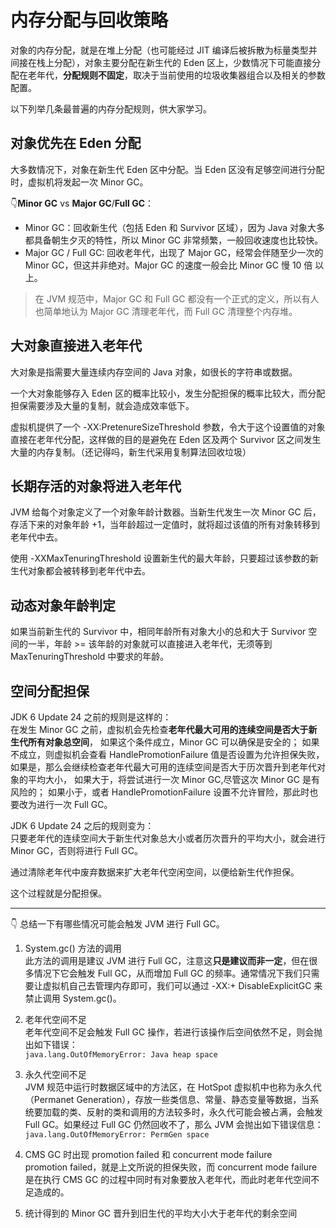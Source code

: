 # 内存分配与回收策略

对象的内存分配，就是在堆上分配（也可能经过 JIT 编译后被拆散为标量类型并间接在栈上分配），对象主要分配在新生代的 Eden 区上，少数情况下可能直接分配在老年代，**分配规则不固定**，取决于当前使用的垃圾收集器组合以及相关的参数配置。

以下列举几条最普遍的内存分配规则，供大家学习。

## 对象优先在 Eden 分配

大多数情况下，对象在新生代 Eden 区中分配。当 Eden 区没有足够空间进行分配时，虚拟机将发起一次 Minor GC。

👇**Minor GC** vs **Major GC**/**Full GC**：

- Minor GC：回收新生代（包括 Eden 和 Survivor 区域），因为 Java 对象大多都具备朝生夕灭的特性，所以 Minor GC 非常频繁，一般回收速度也比较快。
- Major GC / Full GC: 回收老年代，出现了 Major GC，经常会伴随至少一次的 Minor GC，但这并非绝对。Major GC 的速度一般会比 Minor GC 慢 10 倍 以上。

> 在 JVM 规范中，Major GC 和 Full GC 都没有一个正式的定义，所以有人也简单地认为 Major GC 清理老年代，而 Full GC 清理整个内存堆。

## 大对象直接进入老年代

大对象是指需要大量连续内存空间的 Java 对象，如很长的字符串或数据。

一个大对象能够存入 Eden 区的概率比较小，发生分配担保的概率比较大，而分配担保需要涉及大量的复制，就会造成效率低下。

虚拟机提供了一个 -XX:PretenureSizeThreshold 参数，令大于这个设置值的对象直接在老年代分配，这样做的目的是避免在 Eden 区及两个 Survivor 区之间发生大量的内存复制。（还记得吗，新生代采用复制算法回收垃圾）

## 长期存活的对象将进入老年代

JVM 给每个对象定义了一个对象年龄计数器。当新生代发生一次 Minor GC 后，存活下来的对象年龄 +1，当年龄超过一定值时，就将超过该值的所有对象转移到老年代中去。

使用 -XXMaxTenuringThreshold 设置新生代的最大年龄，只要超过该参数的新生代对象都会被转移到老年代中去。

## 动态对象年龄判定

如果当前新生代的 Survivor 中，相同年龄所有对象大小的总和大于 Survivor 空间的一半，年龄 &gt;= 该年龄的对象就可以直接进入老年代，无须等到 MaxTenuringThreshold 中要求的年龄。

## 空间分配担保

JDK 6 Update 24 之前的规则是这样的：  
 在发生 Minor GC 之前，虚拟机会先检查**老年代最大可用的连续空间是否大于新生代所有对象总空间**， 如果这个条件成立，Minor GC 可以确保是安全的； 如果不成立，则虚拟机会查看 HandlePromotionFailure 值是否设置为允许担保失败， 如果是，那么会继续检查老年代最大可用的连续空间是否大于历次晋升到老年代对象的平均大小， 如果大于，将尝试进行一次 Minor GC,尽管这次 Minor GC 是有风险的； 如果小于，或者 HandlePromotionFailure 设置不允许冒险，那此时也要改为进行一次 Full GC。

JDK 6 Update 24 之后的规则变为：  
 只要老年代的连续空间大于新生代对象总大小或者历次晋升的平均大小，就会进行 Minor GC，否则将进行 Full GC。

通过清除老年代中废弃数据来扩大老年代空闲空间，以便给新生代作担保。

这个过程就是分配担保。

---

👇 总结一下有哪些情况可能会触发 JVM 进行 Full GC。

1. System.gc() 方法的调用<br>
   此方法的调用是建议 JVM 进行 Full GC，注意这**只是建议而非一定**，但在很多情况下它会触发 Full GC，从而增加 Full GC 的频率。通常情况下我们只需要让虚拟机自己去管理内存即可，我们可以通过 -XX:+ DisableExplicitGC 来禁止调用 System.gc()。

2. 老年代空间不足<br>
   老年代空间不足会触发 Full GC 操作，若进行该操作后空间依然不足，则会抛出如下错误：<br>
   `java.lang.OutOfMemoryError: Java heap space`

3. 永久代空间不足<br>
   JVM 规范中运行时数据区域中的方法区，在 HotSpot 虚拟机中也称为永久代（Permanet Generation），存放一些类信息、常量、静态变量等数据，当系统要加载的类、反射的类和调用的方法较多时，永久代可能会被占满，会触发 Full GC。如果经过 Full GC 仍然回收不了，那么 JVM 会抛出如下错误信息：<br>
   `java.lang.OutOfMemoryError: PermGen space `

4. CMS GC 时出现 promotion failed 和 concurrent mode failure<br>
   promotion failed，就是上文所说的担保失败，而 concurrent mode failure 是在执行 CMS GC 的过程中同时有对象要放入老年代，而此时老年代空间不足造成的。

5. 统计得到的 Minor GC 晋升到旧生代的平均大小大于老年代的剩余空间
